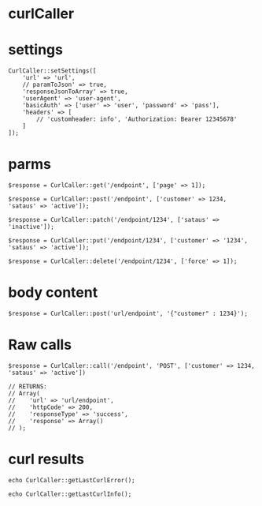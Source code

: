 # curlCaller


# settings

    CurlCaller::setSettings([
        'url' => 'url',
        // paramToJson' => true,
        'responseJsonToArray' => true,
        'userAgent' => 'user-agent', 
        'basicAuth' => ['user' => 'user', 'password' => 'pass'],
        'headers' => [
            // 'customheader: info', 'Authorization: Bearer 12345678'
        ]
    ]);

# parms
    $response = CurlCaller::get('/endpoint', ['page' => 1]);

    $response = CurlCaller::post('/endpoint', ['customer' => 1234, 'sataus' => 'active']);

    $response = CurlCaller::patch('/endpoint/1234', ['sataus' => 'inactive']);

    $response = CurlCaller::put('/endpoint/1234', ['customer' => '1234', 'sataus' => 'active']);

    $response = CurlCaller::delete('/endpoint/1234', ['force' => 1]);

# body content
    $response = CurlCaller::post('url/endpoint', '{"customer" : 1234}');

# Raw calls
    $response = CurlCaller::call('/endpoint', 'POST', ['customer' => 1234, 'sataus' => 'active'])

    // RETURNS:
    // Array(
    //    'url' => 'url/endpoint',
    //    'httpCode' => 200,
    //    'responseType' => 'success',
    //    'response' => Array()
    // );

# curl results
    echo CurlCaller::getLastCurlError();

    echo CurlCaller::getLastCurlInfo();
